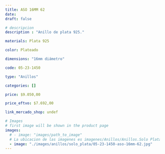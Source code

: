 ```yaml
---
title: ASO 16MM 62
date: 
draft: false

# descripcion
description : "Anillo de plata 925."

materials: Plata 925

color: Plateado

dimensions: "16mm diámetro"

code: 05-23-1450

type: "Anillos"

categories: []

price: $9.050,00

price_eftvo: $7.692,00

link_mercado_shop: undef

# Images
# first image will be shown in the product page
images:
  # - image: "images/path_to_image"
  # La ubicacion de las imagenes es imagenes/Anillos/Anillos.Solo Plata/05-23-1450-aso-16mm-62
  - image: "./images/anillos/solo_plata/05-23-1450-aso-16mm-62.jpg"
---
```

